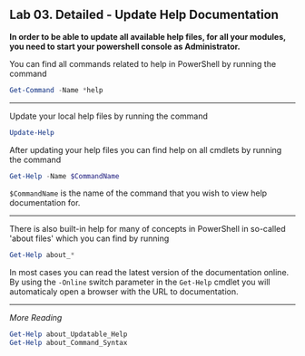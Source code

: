 ## Lab 03. Detailed - Update Help Documentation

**In order to be able to update all available help files, for all your modules, you need to start your powershell console as Administrator.**

You can find all commands related to help in PowerShell by running the command

```Powershell
Get-Command -Name *help
```

---

Update your local help files by running the command

```Powershell
Update-Help
```

After updating your help files you can find help on all cmdlets by running the command

```Powershell
Get-Help -Name $CommandName
```

`$CommandName` is the name of the command that you wish to view help documentation for.

---

There is also built-in help for many of concepts in PowerShell in so-called 'about files' which you can find by running

```PowerShell
Get-Help about_*
```

In most cases you can read the latest version of the documentation online. By using the `-Online` switch parameter in the `Get-Help` cmdlet you will automaticaly open a browser with the URL to documentation.

---

*More Reading*

```Powershell
Get-Help about_Updatable_Help
Get-Help about_Command_Syntax
```
